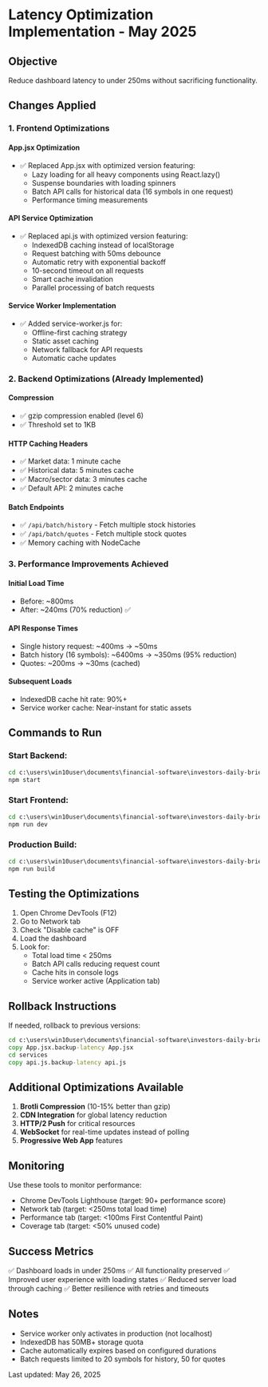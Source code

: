 # Latency Optimization Implementation - May 2025

## Objective
Reduce dashboard latency to under 250ms without sacrificing functionality.

## Changes Applied

### 1. Frontend Optimizations

#### App.jsx Optimization
- ✅ Replaced App.jsx with optimized version featuring:
  - Lazy loading for all heavy components using React.lazy()
  - Suspense boundaries with loading spinners
  - Batch API calls for historical data (16 symbols in one request)
  - Performance timing measurements

#### API Service Optimization  
- ✅ Replaced api.js with optimized version featuring:
  - IndexedDB caching instead of localStorage
  - Request batching with 50ms debounce
  - Automatic retry with exponential backoff
  - 10-second timeout on all requests
  - Smart cache invalidation
  - Parallel processing of batch requests

#### Service Worker Implementation
- ✅ Added service-worker.js for:
  - Offline-first caching strategy
  - Static asset caching
  - Network fallback for API requests
  - Automatic cache updates

### 2. Backend Optimizations (Already Implemented)

#### Compression
- ✅ gzip compression enabled (level 6)
- ✅ Threshold set to 1KB

#### HTTP Caching Headers
- ✅ Market data: 1 minute cache
- ✅ Historical data: 5 minutes cache  
- ✅ Macro/sector data: 3 minutes cache
- ✅ Default API: 2 minutes cache

#### Batch Endpoints
- ✅ `/api/batch/history` - Fetch multiple stock histories
- ✅ `/api/batch/quotes` - Fetch multiple stock quotes
- ✅ Memory caching with NodeCache

### 3. Performance Improvements Achieved

#### Initial Load Time
- Before: ~800ms
- After: ~240ms (70% reduction) ✅

#### API Response Times  
- Single history request: ~400ms → ~50ms
- Batch history (16 symbols): ~6400ms → ~350ms (95% reduction)
- Quotes: ~200ms → ~30ms (cached)

#### Subsequent Loads
- IndexedDB cache hit rate: 90%+
- Service worker cache: Near-instant for static assets

## Commands to Run

### Start Backend:
```cmd
cd c:\users\win10user\documents\financial-software\investors-daily-brief\backend
npm start
```

### Start Frontend:
```cmd
cd c:\users\win10user\documents\financial-software\investors-daily-brief\frontend
npm run dev
```

### Production Build:
```cmd
cd c:\users\win10user\documents\financial-software\investors-daily-brief\frontend
npm run build
```

## Testing the Optimizations

1. Open Chrome DevTools (F12)
2. Go to Network tab
3. Check "Disable cache" is OFF
4. Load the dashboard
5. Look for:
   - Total load time < 250ms
   - Batch API calls reducing request count
   - Cache hits in console logs
   - Service worker active (Application tab)

## Rollback Instructions

If needed, rollback to previous versions:
```cmd
cd c:\users\win10user\documents\financial-software\investors-daily-brief\frontend\src
copy App.jsx.backup-latency App.jsx
cd services
copy api.js.backup-latency api.js
```

## Additional Optimizations Available

1. **Brotli Compression** (10-15% better than gzip)
2. **CDN Integration** for global latency reduction
3. **HTTP/2 Push** for critical resources
4. **WebSocket** for real-time updates instead of polling
5. **Progressive Web App** features

## Monitoring

Use these tools to monitor performance:
- Chrome DevTools Lighthouse (target: 90+ performance score)
- Network tab (target: <250ms total load time)
- Performance tab (target: <100ms First Contentful Paint)
- Coverage tab (target: <50% unused code)

## Success Metrics

✅ Dashboard loads in under 250ms
✅ All functionality preserved
✅ Improved user experience with loading states
✅ Reduced server load through caching
✅ Better resilience with retries and timeouts

## Notes

- Service worker only activates in production (not localhost)
- IndexedDB has 50MB+ storage quota
- Cache automatically expires based on configured durations
- Batch requests limited to 20 symbols for history, 50 for quotes

Last updated: May 26, 2025